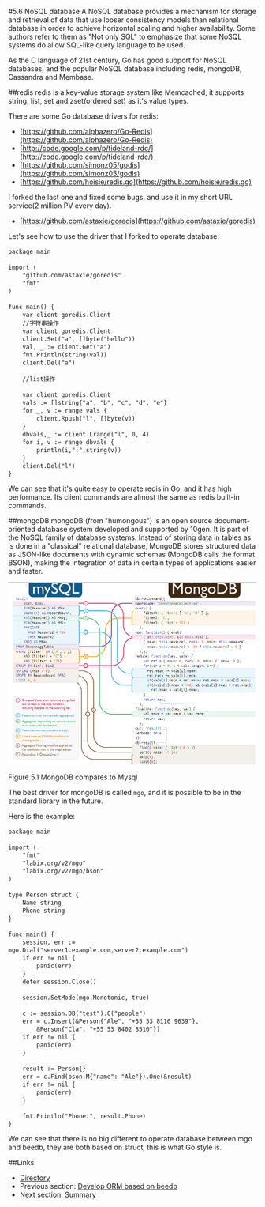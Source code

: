 #5.6 NoSQL database
A NoSQL database provides a mechanism for storage and retrieval of data that use looser consistency models than relational database in order to achieve horizontal scaling and higher availability. Some authors refer to them as "Not only SQL" to emphasize that some NoSQL systems do allow SQL-like query language to be used.

As the C language of 21st century, Go has good support for NoSQL databases, and the popular NoSQL database including redis, mongoDB, Cassandra and Membase.

##redis
redis is a key-value storage system like Memcached, it supports string, list, set and zset(ordered set) as it's value types.

There are some Go database drivers for redis:

- [https://github.com/alphazero/Go-Redis](https://github.com/alphazero/Go-Redis)
- [http://code.google.com/p/tideland-rdc/](http://code.google.com/p/tideland-rdc/)
- [https://github.com/simonz05/godis](https://github.com/simonz05/godis)
- [https://github.com/hoisie/redis.go](https://github.com/hoisie/redis.go)

I forked the last one and fixed some bugs, and use it in my short URL service(2 million PV every day).

- [https://github.com/astaxie/goredis](https://github.com/astaxie/goredis)

Let's see how to use the driver that I forked to operate database:

	package main
	
	import (
	    "github.com/astaxie/goredis"
	    "fmt"
	)
	
	func main() {
	    var client goredis.Client
	    //字符串操作
	    var client goredis.Client
	    client.Set("a", []byte("hello"))
	    val, _ := client.Get("a")
	    fmt.Println(string(val))
	    client.Del("a")
	
	    //list操作
	
	    var client goredis.Client
	    vals := []string{"a", "b", "c", "d", "e"}
	    for _, v := range vals {
	        client.Rpush("l", []byte(v))
	    }
	    dbvals,_ := client.Lrange("l", 0, 4)
	    for i, v := range dbvals {
	        println(i,":",string(v))
	    }
	    client.Del("l")
	}

We can see that it's quite easy to operate redis in Go, and it has high performance. Its client commands are almost the same as redis built-in commands.

##mongoDB
mongoDB (from "humongous") is an open source document-oriented database system developed and supported by 10gen. It is part of the NoSQL family of database systems. Instead of storing data in tables as is done in a "classical" relational database, MongoDB stores structured data as JSON-like documents with dynamic schemas (MongoDB calls the format BSON), making the integration of data in certain types of applications easier and faster.

![](images/5.6.mongodb.png?raw=true)

Figure 5.1 MongoDB compares to Mysql

The best driver for mongoDB is called `mgo`, and it is possible to be in the standard library in the future.

Here is the example:

	package main
	
	import (
	    "fmt"
	    "labix.org/v2/mgo"
	    "labix.org/v2/mgo/bson"
	)
	
	type Person struct {
	    Name string
	    Phone string
	}
	
	func main() {
	    session, err := mgo.Dial("server1.example.com,server2.example.com")
	    if err != nil {
	        panic(err)
	    }
	    defer session.Close()
	
	    session.SetMode(mgo.Monotonic, true)
	
	    c := session.DB("test").C("people")
	    err = c.Insert(&Person{"Ale", "+55 53 8116 9639"},
	        &Person{"Cla", "+55 53 8402 8510"})
	    if err != nil {
	        panic(err)
	    }
	
	    result := Person{}
	    err = c.Find(bson.M{"name": "Ale"}).One(&result)
	    if err != nil {
	        panic(err)
	    }
	
	    fmt.Println("Phone:", result.Phone)
	}

We can see that there is no big different to operate database between mgo and beedb, they are both based on struct, this is what Go style is.

##Links
- [Directory](preface.md)
- Previous section: [Develop ORM based on beedb](05.5.md)
- Next section: [Summary](05.7.md)